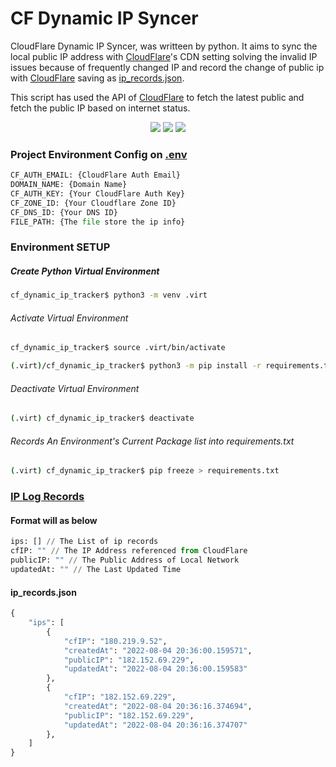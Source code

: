 # CF Dynamic IP Syncer
CloudFlare Dynamic IP Syncer, was writteen by python. It aims to sync the local public IP address with [CloudFlare](https://www.cloudflare.com/zh-tw/)'s CDN setting solving the invalid IP issues because of frequently changed IP and record the change of public ip with [CloudFlare](https://www.cloudflare.com/zh-tw/) saving as [ip_records.json](app/ip_records.json).

This script has used the API of [CloudFlare](https://www.cloudflare.com/zh-tw/) to fetch the latest public and fetch the public IP based on internet status.

<p align="center">
     <a href="https://github.com/flutter/flutter/tree/2.10.5" alt="Python">
        <img src="https://img.shields.io/badge/Python-v3.9.7 (stable)-4BC51D.svg?style=flat" /></a>
     <a href="https://github.com/dart-lang/**sdk**/tree/2.16.2" alt="PyCharm">
        <img src="https://img.shields.io/badge/PyCharm-v2021.3.2 (stable)-4BC51D.svg?style=flat" /></a>
     <a alt="VS Code">
        <img src="https://img.shields.io/badge/VS Code-v1.66.2-4BC51D.svg?style=flat" /></a>
</p>

### Project Environment Config on [.env](app/.env)
```python
CF_AUTH_EMAIL: {CloudFlare Auth Email}
DOMAIN_NAME: {Domain Name}
CF_AUTH_KEY: {Your CloudFlare Auth Key}
CF_ZONE_ID: {Your Cloudflare Zone ID}
CF_DNS_ID: {Your DNS ID} 
FILE_PATH: {The file store the ip info}
```

### Environment SETUP
##### Create Python Virtual Environment
```bash
cf_dynamic_ip_tracker$ python3 -m venv .virt
```
###### Activate Virtual Environment
```bash
cf_dynamic_ip_tracker$ source .virt/bin/activate
```
```bash
(.virt)/cf_dynamic_ip_tracker$ python3 -m pip install -r requirements.txt
```
###### Deactivate Virtual Environment
```bash
(.virt) cf_dynamic_ip_tracker$ deactivate
```
###### Records An Environment's Current Package list into requirements.txt
```bash
(.virt) cf_dynamic_ip_tracker$ pip freeze > requirements.txt
```

### [IP Log Records](app/ip_records.json)
#### Format will as below
```python
ips: [] // The List of ip records
cfIP: "" // The IP Address referenced from CloudFlare 
publicIP: "" // The Public Address of Local Network
updatedAt: "" // The Last Updated Time
```

#### ip_records.json
```python
{
    "ips": [
        {
            "cfIP": "180.219.9.52",
            "createdAt": "2022-08-04 20:36:00.159571",
            "publicIP": "182.152.69.229",
            "updatedAt": "2022-08-04 20:36:00.159583"
        },
        {
            "cfIP": "182.152.69.229",
            "createdAt": "2022-08-04 20:36:16.374694",
            "publicIP": "182.152.69.229",
            "updatedAt": "2022-08-04 20:36:16.374707"
        },
    ]
}
```
